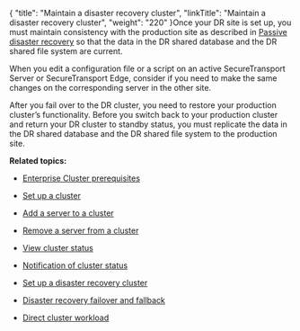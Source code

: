 {
    "title": "Maintain a disaster recovery cluster",
    "linkTitle": "Maintain a disaster recovery cluster",
    "weight": "220"
}Once your DR site is set up, you must maintain consistency with the production site as described in [Passive disaster recovery](../../c_st_largeenterpriseclustermodel/c_st_passive_disaster_recovery) so that the data in the DR shared database and the DR shared file system are current.

When you edit a configuration file or a script on an active SecureTransport Server or SecureTransport Edge, consider if you need to make the same changes on the corresponding server in the other site.

After you fail over to the DR cluster, you need to restore your production cluster’s functionality. Before you switch back to your production cluster and return your DR cluster to standby status, you must replicate the data in the DR shared database and the DR shared file system to the production site.

**Related topics:**

-   [Enterprise Cluster prerequisites](../c_st_cluster_prerequisites)
-   [Set up a cluster](../t_st_setup_cluster)
-   [Add a server to a cluster](../t_st_add_server_to_cluster)
-   [Remove a server from a cluster](../t_st_remove_server_from_cluster)
-   [View cluster status](../t_st_view_cluster_status)
-   [Notification of cluster status](../t_st_notification_of_cluster_status)
-   [Set up a disaster recovery cluster](../t_st_setup_disaster_recovery_cluster)
-   [Disaster recovery failover and fallback](../t_st_dr_failover_fallback)
-   [Direct cluster workload](../t_st_direct_cluster_workload)
